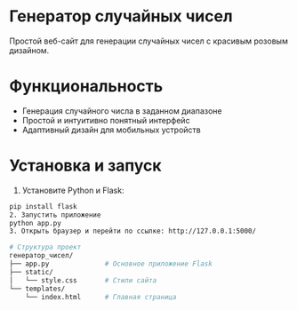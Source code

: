 # Генератор случайных чисел

Простой веб-сайт для генерации случайных чисел с красивым розовым дизайном.

# Функциональность

- Генерация случайного числа в заданном диапазоне 
- Простой и интуитивно понятный интерфейс
- Адаптивный дизайн для мобильных устройств

# Установка и запуск

1. Установите Python и Flask:
```bash
pip install flask
2. Запустить приложение
python app.py
3. Открыть браузер и перейти по ссылке: http://127.0.0.1:5000/

# Структура проект
генератор_чисел/
├── app.py              # Основное приложение Flask
├── static/
│   └── style.css       # Стили сайта
└── templates/
    └── index.html      # Главная страница